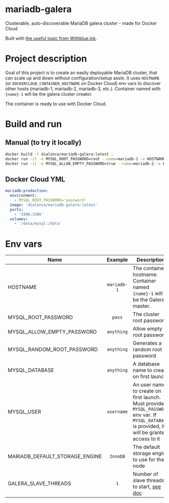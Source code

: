 # mariadb-galera
Clusterable, auto-discoverable MariaDB galera cluster - made for Docker Cloud

Built with [the useful topic from Withblue.ink](http://withblue.ink/2016/03/09/galera-cluster-mariadb-coreos-and-docker-part-1.html).

# Project description
Goal of this project is to create an easily deployable MariaDB cluster, that can scale up and down without configuration/setup assle.
It uses `HOSTNAME` (or `DOCKERCLOUD_CONTAINER_HOSTNAME` on Docker Cloud) env vars to discover other hosts (mariadb-1, mariadb-2, mariadb-3, etc.). Container named with `{name}-1` will be the galera cluster creator.

The container is ready to use with Docker Cloud.

# Build and run
## Manual (to try it locally)
```sh
docker build -t dialonce/mariadb-galera:latest .
docker run -it -e MYSQL_ROOT_PASSWORD=root --name=mariadb-1 -e HOSTNAME=mariadb-1 --rm -p 3306:3306 dialonce/mariadb-galera:latest
docker run -it -e MYSQL_ALLOW_EMPTY_PASSWORD=true --name=mariadb-2 -e HOSTNAME=mariadb-2 --rm --link mariadb-1:mariadb-1 dialonce/mariadb-galera:latest
```

## Docker Cloud YML
```yml
mariadb-production:
  environment:
    - MYSQL_ROOT_PASSWORD='password'
  image: 'dialonce/mariadb-galera:latest'
  ports:
    - '3306:3306'
  volumes:
    - '/data/mysql:/data'
```

# Env vars
| Name          | Example       | Description  |
| ------------- |:-------------:|--------------|
| HOSTNAME      | `mariadb-1`     | The container hostname. Container named `{name}-1` will be the Galera master. |
| MYSQL_ROOT_PASSWORD | `pass`    | The cluster root password. |
| MYSQL_ALLOW_EMPTY_PASSWORD | `anything` | Allow empty root password |
| MYSQL_RANDOM_ROOT_PASSWORD | `anything` | Generates a random root password |
| MYSQL_DATABASE | `anything` | A database name to create on first launch |
| MYSQL_USER | `username` | An user name to create on first launch. Must provide `MYSQL_PASSWORD` env var. If `MYSQL_DATABASE` is provided, it will be granted access to it |
| MARIADB_DEFAULT_STORAGE_ENGINE | `InnoDB` | The default storage engine to use for the node |
| GALERA_SLAVE_THREADS | `1` | Number of slave threads to start, [see doc](https://mariadb.com/kb/en/mariadb/galera-cluster-system-variables/#wsrep_slave_threads) |
